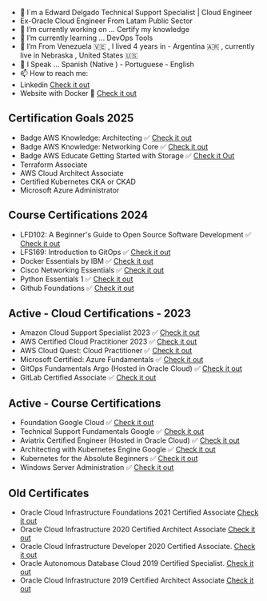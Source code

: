 
- 🥷 I`m a Edward Delgado Technical Support Specialist | Cloud Engineer
- Ex-Oracle Cloud Engineer From Latam Public Sector
- 🔭 I’m currently working on ... Certify my knowledge 
- 🌱 I’m currently learning ... DevOps Tools  
- 🧳 I’m From Venezuela 🇻🇪  , I lived 4 years in - Argentina 🇦🇷 , currently live in Nebraska , United States  🇺🇸 
- 💬 I Speak ... Spanish (Native ) - Portuguese - English  
- 📫 How to reach me:
- Linkedin <a href="https://www.linkedin.com/in/eedelgado/"> Check it out</a> 
- Website with Docker :whale2:  <a href ="http://www.e2ard.com">Check it out </a></li> 
<!DOCTYPE html>
<html>
<body>

<h2> Certification Goals 2025 </h2>
<ul>
  <li> Badge AWS Knowledge: Architecting ✅  <a href="https://www.credly.com/earner/earned/badge/9c9adb4a-d83c-4931-806a-c38196fc3224"> Check it out</a> </li>
  <li> Badge AWS Knowledge: Networking Core ✅  <a href="https://www.credly.com/badges/517da365-1d83-4f93-b64a-75d7aace009d/linked_in?t=sq30jv"> Check it out</a> </li> 
  <li> Badge AWS Educate Getting Started with Storage ✅ <a href="https://www.credly.com/earner/earned/badge/c01c14fd-9206-43f6-be96-f646fab09f66"> Check it Out </a> </li>
  <li> Terraform Associate </li>
  <li> AWS Cloud Architect Associate </li>
  <li> Certified Kubernetes CKA or CKAD </li>
  <li> Microsoft Azure Administrator </li>
    
</ul>  

<h2> Course Certifications 2024 </h2>
<ul>
  <li> LFD102: A Beginner's Guide to Open Source Software Development  ✅  <a href="https://www.credly.com/earner/earned/badge/4b924aff-45a9-4f79-8227-1af79da4d31b"> Check it out</a> </li> 
  
  <li> LFS169: Introduction to GitOps  ✅  <a href="https://www.credly.com/earner/earned/badge/0db3b4c5-bb5c-4a75-b503-cc5230756e76"> Check it out</a> </li> 
  <li> Docker Essentials by IBM   ✅ <a href ="https://www.credly.com/badges/bc6c65b8-64ce-46b0-8cef-4a1b1c5f682d">Check it out </a></li>
  <li> Cisco Networking Essentials    ✅ <a href ="https://www.credly.com/badges/867c73a8-5d22-473c-bd55-77208ae94663">Check it out </a> 
  </li>
  <li> Python Essentials 1  ✅ <a href ="https://www.credly.com/badges/bb0db4bf-0a58-465b-a355-adf1027594b2/public_url">Check it out </a> 
  </li>
  <li> Github Foundations ✅ <a href ="https://www.credly.com/badges/7222a30b-5979-46cc-8dbf-a2fa07ba488f/linked_in?t=sn4it3">Check it out </a></li>
  
</ul>



<h2> Active - Cloud Certifications - 2023 </h2>
<ul>
  
  <li> Amazon Cloud Support Specialist 2023  ✅ <a href="https://www.credential.net/7539c258-6ed3-4a3f-b46d-176a39fc9123#gs.16b165"> Check it out</a></li>
  
  <li> AWS Certified Cloud Practitioner 2023 ✅ <a href="https://www.credly.com/badges/ea4c4ec5-88fc-4158-9594-97b6900a4e48/public_url"> Check it out</a> </
  li>

  <li> AWS Cloud Quest: Cloud Practitioner ✅ <a href="https://www.credly.com/badges/28413d58-91a8-4b5c-a2e9-12b14a28d850/public_url"> Check it out</a> </li> 
  
  <li> Microsoft Certified: Azure Fundamentals ✅ <a href="https://www.credly.com/badges/5fd2422b-9f33-42f6-97b7-1fdd9e1e0148?source=linked_in_profile"> Check it out</a> </li> 
  
  <li> GitOps Fundamentals Argo (Hosted in Oracle Cloud) ✅ <a href="https://objectstorage.us-ashburn-1.oraclecloud.com/n/id8oivyko7jh/b/Courses-Github/o/GitOps-ArgoGitOps-Argo.png"> Check it out</a> </li> 
  <li> GitLab Certified Associate  ✅ <a href="https://www.credly.com/badges/1311783e-5371-4ec2-a964-f68fa5894d43/public_url"> Check it out</a> </li> 
  
  <!-- 
  <li> Oracle Cloud Infrastructure 2022 Certified Foundations Associate <a href="https://catalog-education.oracle.com/ords/certview/sharebadge?id=6C010C53C78C381E47C1AB0D57ECA5DC2F2449C9F90F096C25930780DD8C0EE6"> Check it out</a> </li>  -->
  
</ul>

<h2> Active - Course Certifications </h2>
<ul>
  <li> Foundation Google Cloud  ✅  <a href="https://www.coursera.org/account/accomplishments/verify/6NQFX8A22A9P?utm_source=link&utm_medium=certificate&utm_content=cert_image&utm_campaign=sharing_cta&utm_product=course"> Check it out</a> </li> 

  <li> Technical Support Fundamentals Google  ✅  <a href="https://www.coursera.org/account/accomplishments/verify/4BNK332GZYGG"> Check it out</a> </li> 
  
  <li> Aviatrix Certified Engineer (Hosted in Oracle Cloud)  ✅ <a href="https://objectstorage.us-ashburn-1.oraclecloud.com/n/id8oivyko7jh/b/Courses-Github/o/Aviatrix-CertificateAviatrix-Certificate.png"> Check it out</a> </li> 

 <li> Architecting with Kubernetes Engine Google  ✅ <a href="https://www.coursera.org/account/accomplishments/certificate/53H44R9LEDHM"> Check it out</a> </li> 

 <li> Kubernetes for the Absolute Beginners  ✅  <a href="https://www.udemy.com/certificate/UC-98968c33-ec79-46d1-a1c0-5c6e81497b79/"> Check it out</a> </li>

 <li> Windows Server Administration   ✅  <a href="https://www.udemy.com/certificate/UC-ZZMPSJEM/"> Check it out</a> </li>

</ul>


<h2> Old Certificates </h2>
<ul>

 <li> Oracle Cloud Infrastructure Foundations 2021 Certified Associate <a href="https://www.credly.com/badges/4d3d2ff3-40e8-4bb5-8f72-48ce0dda8d21?source=linked_in_profile"> Check it out</a> </li>

 <li> Oracle Cloud Infrastructure 2020 Certified Architect Associate <a href="https://www.credly.com/earner/earned/badge/255aa737-6769-4830-86d1-77a4c2f1df46"> Check it out</a> </li>

 <li> Oracle Cloud Infrastructure Developer 2020 Certified Associate. <a href="https://www.credly.com/badges/54c8de21-569d-49bb-982d-4adebf76d2fc?source=linked_in_profile"> Check it out</a> </li> 

 <li> Oracle Autonomous Database Cloud 2019 Certified Specialist. <a href="https://www.credly.com/badges/b2d4099c-b0be-4cb8-ad90-e2ce2db6641a/linked_in_profile"> Check it out</a> </li> 
 
 <li> Oracle Cloud Infrastructure 2019 Certified Architect Associate <a href="https://www.credly.com/badges/248e2795-7462-44a4-bf6a-7608cbd31277/linked_in_profile"> Check it out</a> </li>

 

 </ul>  
  
 
  
</body>
</html>
